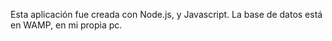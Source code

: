 Esta aplicación fue creada con Node.js, y Javascript.
La base de datos está en WAMP, en mi propia pc.

